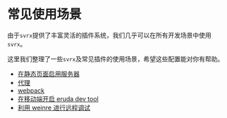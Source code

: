 # 常见使用场景

由于`svrx`提供了丰富灵活的插件系统，我们几乎可以在所有开发场景中使用`svrx`。 

这里我们整理了一些`svrx`及常见插件的使用场景，希望这些配置能对你有帮助。

- [在静态页面启用服务器](https://github.com/svrxjs/svrx/blob/master/examples/serve-static-page)
- [代理](https://github.com/svrxjs/svrx/blob/master/examples/proxy)
- [webpack](https://github.com/svrxjs/svrx-plugin-webpack/tree/master/example)
- [在移动端开启 eruda dev tool](https://github.com/svrxjs/svrx/tree/master/examples/eruda)
- [利用 weinre 进行远程调试](https://github.com/svrxjs/svrx/blob/master/examples/weinre)
